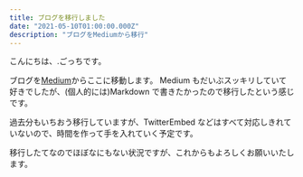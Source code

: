 ```yaml
---
title: ブログを移行しました
date: "2021-05-10T01:00:00.000Z"
description: "ブログをMediumから移行"
---
```


こんにちは、.ごっちです。

ブログを[Medium](https://medium.com/@gggooottto)からここに移動します。
Medium もだいぶスッキリしていて好きでしたが、(個人的には)Markdown で書きたかったので移行したという感じです。

過去分もいちおう移行していますが、TwitterEmbed などはすべて対応しきれていないので、時間を作って手を入れていく予定です。

移行したてなのでほぼなにもない状況ですが、これからもよろしくお願いいたします。

